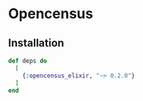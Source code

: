 # Opencensus

## Installation

```elixir
def deps do
  [
    {:opencensus_elixir, "~> 0.2.0"}
  ]
end
```

